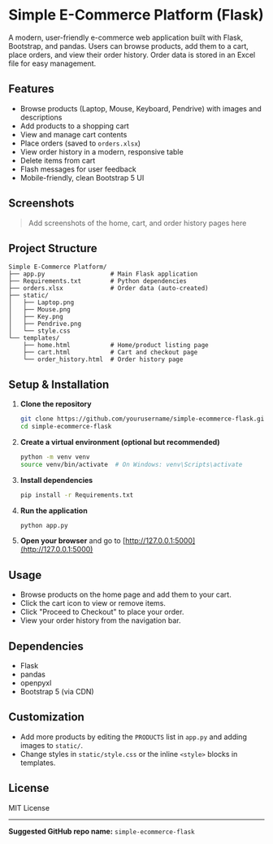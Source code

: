 # Simple E-Commerce Platform (Flask)

A modern, user-friendly e-commerce web application built with Flask, Bootstrap, and pandas. Users can browse products, add them to a cart, place orders, and view their order history. Order data is stored in an Excel file for easy management.

## Features
- Browse products (Laptop, Mouse, Keyboard, Pendrive) with images and descriptions
- Add products to a shopping cart
- View and manage cart contents
- Place orders (saved to `orders.xlsx`)
- View order history in a modern, responsive table
- Delete items from cart
- Flash messages for user feedback
- Mobile-friendly, clean Bootstrap 5 UI

## Screenshots
> Add screenshots of the home, cart, and order history pages here

## Project Structure
```
Simple E-Commerce Platform/
├── app.py                  # Main Flask application
├── Requirements.txt        # Python dependencies
├── orders.xlsx             # Order data (auto-created)
├── static/
│   ├── Laptop.png
│   ├── Mouse.png
│   ├── Key.png
│   ├── Pendrive.png
│   └── style.css
└── templates/
    ├── home.html           # Home/product listing page
    ├── cart.html           # Cart and checkout page
    └── order_history.html  # Order history page
```

## Setup & Installation
1. **Clone the repository**
   ```bash
   git clone https://github.com/yourusername/simple-ecommerce-flask.git
   cd simple-ecommerce-flask
   ```
2. **Create a virtual environment (optional but recommended)**
   ```bash
   python -m venv venv
   source venv/bin/activate  # On Windows: venv\Scripts\activate
   ```
3. **Install dependencies**
   ```bash
   pip install -r Requirements.txt
   ```
4. **Run the application**
   ```bash
   python app.py
   ```
5. **Open your browser** and go to [http://127.0.0.1:5000](http://127.0.0.1:5000)

## Usage
- Browse products on the home page and add them to your cart.
- Click the cart icon to view or remove items.
- Click "Proceed to Checkout" to place your order.
- View your order history from the navigation bar.

## Dependencies
- Flask
- pandas
- openpyxl
- Bootstrap 5 (via CDN)

## Customization
- Add more products by editing the `PRODUCTS` list in `app.py` and adding images to `static/`.
- Change styles in `static/style.css` or the inline `<style>` blocks in templates.

## License
MIT License

---
**Suggested GitHub repo name:** `simple-ecommerce-flask` 